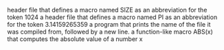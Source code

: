header file that defines a macro named SIZE as an abbreviation for the token 1024
a header file that defines a macro named PI as an abbreviation for the token 3.14159265359
a program that prints the name of the file it was compiled from, followed by a new line.
a function-like macro ABS(x) that computes the absolute value of a number x
